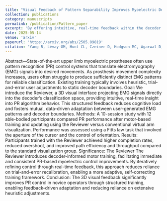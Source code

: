 ```yaml
---
title: "Visual Feedback of Pattern Separability Improves Myoelectric Decoding Performance of Upper Limb Prostheses"
collection: publications
category: manuscripts
permalink: /publication/Pattern_paper
excerpt: 'By offering intuitive, real-time feedback within the decoder’s decision space, the proposed visualization approach reduces cognitive load and minimizes user reliance on subjective guesswork. Moreover, enabling dynamic, data-driven recalibration introduces a more adaptive and self-correcting training framework, leading toward an increasingly automated interaction paradigm. Collectively, this paradigm advances PR-controlled prostheses toward greater accessibility, user-friendliness, and long-term functional integration.'
date: 2025-05-14
venue: 'arxiv'
paperurl: 'https://arxiv.org/abs/2505.09819'
citation: 'Yang R, Lévay GM, Hunt CL, Czeiner D, Hodgson MC, Agarwal D, et al. Visual feedback of pattern separability improves myoelectric decoding performance of upper limb prostheses [Preprint]. arXiv [cs.HC]. 2025. Available from: https://arxiv.org/abs/2505.09819'
---
```


Abstract—State-of-the-art upper limb myoelectric prostheses often use pattern recognition (PR) control systems that translate electromyography (EMG) signals into desired movements. As prosthesis movement complexity increases, users often struggle to produce sufficiently distinct EMG patterns for reliable classification. Existing training typically involves heuristic, trial-and-error user adjustments to static decoder boundaries. Goal: We introduce the Reviewer, a 3D visual interface projecting EMG signals directly into the decoder’s classification space, providing intuitive, real-time insight into PR algorithm behavior. This structured feedback reduces cognitive load and fosters mutual, data-driven adaptation between user-generated EMG patterns and decoder boundaries. Methods: A 10-session study with 12 able-bodied participants compared PR performance after motor-based training and updating using the Reviewer versus conventional virtual arm visualization. Performance was assessed using a Fitts law task that involved the aperture of the cursor and the control of orientation. Results: Participants trained with the Reviewer achieved higher completion rates, reduced overshoot, and improved path efficiency and throughput compared to the standard visualization group. Significance: The Reviewer The Reviewer introduces decoder-informed motor training, facilitating immediate and consistent PR-based myoelectric control improvements. By iteratively refining control through real-time feedback, this approach reduces reliance on trial-and-error recalibration, enabling a more adaptive, self-correcting training framework. Conclusion: The 3D visual feedback significantly improves PR control in novice operators through structured training, enabling feedback-driven adaptation and reducing reliance on extensive heuristic adjustments.